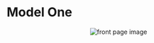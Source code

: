 <p align="center">
   <h1>Model One </h1>
</p>

<p align="center">
  <img src="https://github.com/AnandKhandekar/S2i-model/img02.JPG" alt="front page image">
</p>
